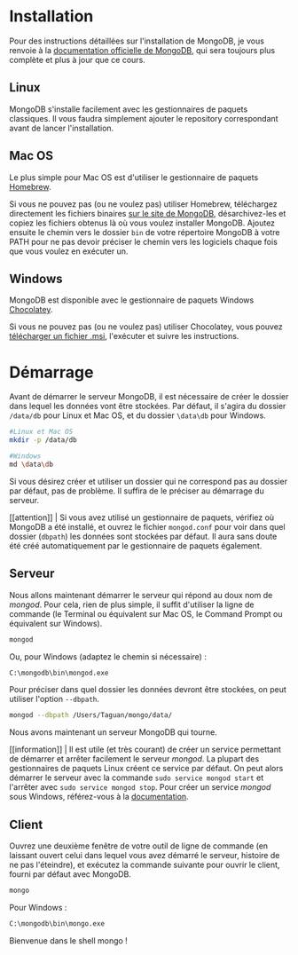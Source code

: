 # Installation

Pour des instructions détaillées sur l'installation de MongoDB, je vous renvoie à la [documentation officielle de MongoDB](http://docs.mongodb.org/manual/installation/), qui sera toujours plus complète et plus à jour que ce cours.

## Linux

MongoDB s'installe facilement avec les gestionnaires de paquets classiques. Il vous faudra simplement ajouter le repository correspondant avant de lancer l'installation.

## Mac OS

Le plus simple pour Mac OS est d'utiliser le gestionnaire de paquets [Homebrew](http://brew.sh/). 

Si vous ne pouvez pas (ou ne voulez pas) utiliser Homebrew, téléchargez directement les fichiers binaires [sur le site de MongoDB](https://www.mongodb.org/downloads), désarchivez-les et copiez les fichiers obtenus là où vous voulez installer MongoDB. Ajoutez ensuite le chemin vers le dossier ```bin``` de votre répertoire MongoDB à votre PATH pour ne pas devoir préciser le chemin vers les logiciels chaque fois que vous voulez en exécuter un.

## Windows

MongoDB est disponible avec le gestionnaire de paquets Windows [Chocolatey](https://chocolatey.org/packages/mongodb).

Si vous ne pouvez pas (ou ne voulez pas) utiliser Chocolatey, vous pouvez [télécharger un fichier .msi](http://www.mongodb.org/downloads), l'exécuter et suivre les instructions.

# Démarrage

Avant de démarrer le serveur MongoDB, il est nécessaire de créer le dossier dans lequel les données vont être stockées. Par défaut, il s'agira du dossier ```/data/db``` pour Linux et Mac OS, et du dossier ```\data\db``` pour Windows.

```bash
#Linux et Mac OS
mkdir -p /data/db

#Windows
md \data\db
```

Si vous désirez créer et utiliser un dossier qui ne correspond pas au dossier par défaut, pas de problème. Il suffira de le préciser au démarrage du serveur. 

[[attention]]
| Si vous avez utilisé un gestionnaire de paquets, vérifiez où MongoDB a été installé, et ouvrez le fichier ```mongod.conf``` pour voir dans quel dossier (```dbpath```) les données sont stockées par défaut. Il aura sans doute été créé automatiquement par le gestionnaire de paquets également.

## Serveur

Nous allons maintenant démarrer le serveur qui répond au doux nom de *mongod*. Pour cela, rien de plus simple, il suffit d'utiliser la ligne de commande (le Terminal  ou équivalent sur Mac OS, le Command Prompt ou équivalent sur Windows).

```bash
mongod
```

Ou, pour Windows (adaptez le chemin si nécessaire) :

```bash
C:\mongodb\bin\mongod.exe
```

Pour préciser dans quel dossier les données devront être stockées, on peut utiliser l'option ```--dbpath```.

```bash
mongod --dbpath /Users/Taguan/mongo/data/
```

Nous avons maintenant un serveur MongoDB qui tourne.

[[information]]
| Il est utile (et très courant) de créer un service permettant de démarrer et arrêter facilement le serveur *mongod*. La plupart des gestionnaires de paquets Linux créent ce service par défaut. On peut alors démarrer le serveur avec la commande ```sudo service mongod start``` et l'arrêter avec ```sudo service mongod stop```. Pour créer un service *mongod* sous Windows, référez-vous à la [documentation](http://docs.mongodb.org/manual/tutorial/install-mongodb-on-windows/#manually-create-windows-service).

## Client

Ouvrez une deuxième fenêtre de votre outil de ligne de commande (en laissant ouvert celui dans lequel vous avez démarré le serveur, histoire de ne pas l'éteindre), et exécutez la commande suivante pour ouvrir le client, fourni par défaut avec MongoDB.

```bash
mongo
```

Pour Windows :

```bash
C:\mongodb\bin\mongo.exe
```

Bienvenue dans le shell mongo !